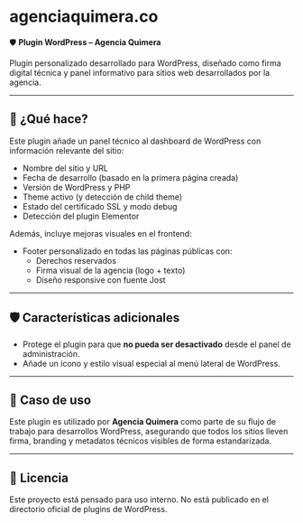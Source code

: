 # agenciaquimera.co

🛡️ **Plugin WordPress – Agencia Quimera**

Plugin personalizado desarrollado para WordPress, diseñado como firma digital técnica y panel informativo para sitios web desarrollados por la agencia.

---

## 🎯 ¿Qué hace?

Este plugin añade un panel técnico al dashboard de WordPress con información relevante del sitio:

- Nombre del sitio y URL
- Fecha de desarrollo (basado en la primera página creada)
- Versión de WordPress y PHP
- Theme activo (y detección de child theme)
- Estado del certificado SSL y modo debug
- Detección del plugin Elementor

Además, incluye mejoras visuales en el frontend:

- Footer personalizado en todas las páginas públicas con:
  - Derechos reservados
  - Firma visual de la agencia (logo + texto)
  - Diseño responsive con fuente Jost

---

## 🛡️ Características adicionales

- Protege el plugin para que **no pueda ser desactivado** desde el panel de administración.
- Añade un ícono y estilo visual especial al menú lateral de WordPress.

---

## 💼 Caso de uso

Este plugin es utilizado por **Agencia Quimera** como parte de su flujo de trabajo para desarrollos WordPress, asegurando que todos los sitios lleven firma, branding y metadatos técnicos visibles de forma estandarizada.

---

## 📄 Licencia

Este proyecto está pensado para uso interno. No está publicado en el directorio oficial de plugins de WordPress.
